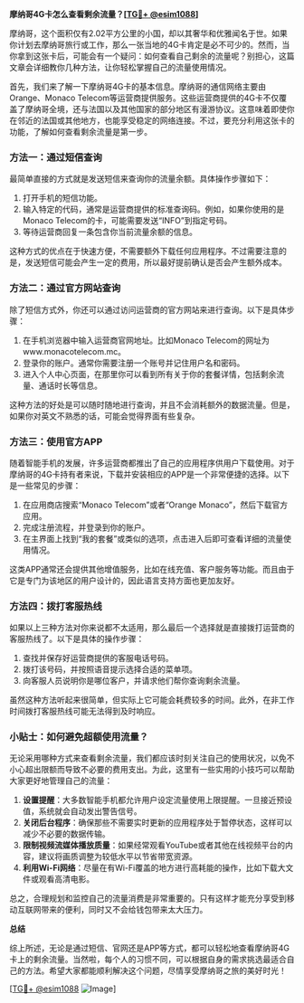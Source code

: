 **摩纳哥4G卡怎么查看剩余流量？[[TG💪+ @esim1088](https://t.me/s/esim1088)]**

摩纳哥，这个面积仅有2.02平方公里的小国，却以其奢华和优雅闻名于世。如果你计划去摩纳哥旅行或工作，那么一张当地的4G卡肯定是必不可少的。然而，当你拿到这张卡后，可能会有一个疑问：如何查看自己剩余的流量呢？别担心，这篇文章会详细教你几种方法，让你轻松掌握自己的流量使用情况。

首先，我们来了解一下摩纳哥4G卡的基本信息。摩纳哥的通信网络主要由Orange、Monaco Telecom等运营商提供服务。这些运营商提供的4G卡不仅覆盖了摩纳哥全境，还与法国以及其他国家的部分地区有漫游协议。这意味着即使你在邻近的法国或其他地方，也能享受稳定的网络连接。不过，要充分利用这张卡的功能，了解如何查看剩余流量是第一步。

### 方法一：通过短信查询

最简单直接的方式就是发送短信来查询你的流量余额。具体操作步骤如下：

1. 打开手机的短信功能。
2. 输入特定的代码，通常是运营商提供的标准查询码。例如，如果你使用的是Monaco Telecom的卡，可能需要发送“INFO”到指定号码。
3. 等待运营商回复一条包含你当前流量余额的信息。

这种方式的优点在于快速方便，不需要额外下载任何应用程序。不过需要注意的是，发送短信可能会产生一定的费用，所以最好提前确认是否会产生额外成本。

### 方法二：通过官方网站查询

除了短信方式外，你还可以通过访问运营商的官方网站来进行查询。以下是具体步骤：

1. 在手机浏览器中输入运营商官网地址。比如Monaco Telecom的网址为www.monacotelecom.mc。
2. 登录你的账户。通常你需要注册一个账号并记住用户名和密码。
3. 进入个人中心页面，在那里你可以看到所有关于你的套餐详情，包括剩余流量、通话时长等信息。

这种方法的好处是可以随时随地进行查询，并且不会消耗额外的数据流量。但是，如果你对英文不熟悉的话，可能会觉得界面有些复杂。

### 方法三：使用官方APP

随着智能手机的发展，许多运营商都推出了自己的应用程序供用户下载使用。对于摩纳哥的4G卡持有者来说，下载并安装相应的APP是一个非常便捷的选择。以下是一些常见的步骤：

1. 在应用商店搜索“Monaco Telecom”或者“Orange Monaco”，然后下载官方应用。
2. 完成注册流程，并登录到你的账户。
3. 在主界面上找到“我的套餐”或类似的选项，点击进入后即可查看详细的流量使用情况。

这类APP通常还会提供其他增值服务，比如在线充值、客户服务等功能。而且由于它是专门为该地区的用户设计的，因此语言支持方面也更加友好。

### 方法四：拨打客服热线

如果以上三种方法对你来说都不太适用，那么最后一个选择就是直接拨打运营商的客服热线了。以下是具体的操作步骤：

1. 查找并保存好运营商提供的客服电话号码。
2. 拨打该号码，并按照语音提示选择合适的菜单项。
3. 向客服人员说明你是哪位客户，并请求他们帮你查询剩余流量。

虽然这种方法听起来很简单，但实际上它可能会耗费较多的时间。此外，在非工作时间拨打客服热线可能无法得到及时响应。

### 小贴士：如何避免超额使用流量？

无论采用哪种方式来查看剩余流量，我们都应该时刻关注自己的使用状况，以免不小心超出限额而导致不必要的费用支出。为此，这里有一些实用的小技巧可以帮助大家更好地管理自己的流量：

1. **设置提醒**：大多数智能手机都允许用户设定流量使用上限提醒。一旦接近预设值，系统就会自动发出警告信号。
2. **关闭后台程序**：确保那些不需要实时更新的应用程序处于暂停状态，这样可以减少不必要的数据传输。
3. **限制视频流媒体播放质量**：如果经常观看YouTube或者其他在线视频平台的内容，建议将画质调整为较低水平以节省带宽资源。
4. **利用Wi-Fi网络**：尽量在有Wi-Fi覆盖的地方进行高耗能的操作，比如下载大文件或观看高清电影。

总之，合理规划和监控自己的流量消费是非常重要的。只有这样才能充分享受到移动互联网带来的便利，同时又不会给钱包带来太大压力。

**总结**

综上所述，无论是通过短信、官网还是APP等方式，都可以轻松地查看摩纳哥4G卡上的剩余流量。当然啦，每个人的习惯不同，可以根据自身的需求挑选最适合自己的方法。希望大家都能顺利解决这个问题，尽情享受摩纳哥之旅的美好时光！

[[TG💪+ @esim1088](https://t.me/s/esim1088) ![Image](https://i.postimg.cc/4NQfJmqS/Snipaste-2025-05-13-00-14-12.png)]
